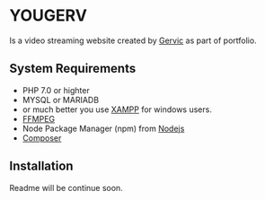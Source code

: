 # YOUGERV

Is a video streaming website created by [Gervic](https://www.facebook.com/gervic23) as part of portfolio.

## System Requirements
- PHP 7.0 or highter
- MYSQL or MARIADB
- or much better you use [XAMPP](https://www.apachefriends.org/i) for windows users.
- [FFMPEG](https://ffmpeg.org/)
- Node Package Manager (npm) from [Nodejs](https://nodejs.org/)
- [Composer](https://getcomposer.org/)

## Installation
Readme will be continue soon.